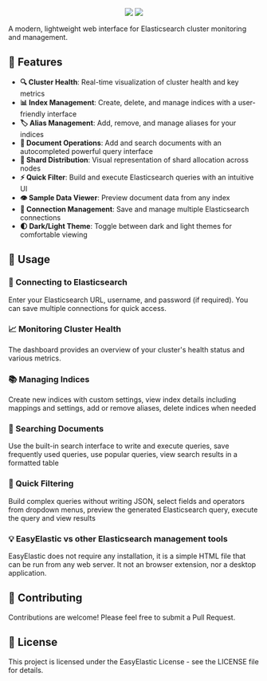 <p align="center">
<img src="https://github.com/user-attachments/assets/eb8038fe-403c-4ee5-9811-b083d2d4591a#gh-light-mode-only">
<img src="https://github.com/user-attachments/assets/ba483c4b-d3f5-45a8-8b78-87fdb48e76be#gh-dark-mode-only">
</p>


A modern, lightweight web interface for Elasticsearch cluster monitoring and management.

## 🚀 Features

- **🔍 Cluster Health**: Real-time visualization of cluster health and key metrics
- **📊 Index Management**: Create, delete, and manage indices with a user-friendly interface
- **🏷️ Alias Management**: Add, remove, and manage aliases for your indices
- **📝 Document Operations**: Add and search documents with an autocompleted powerful query interface
- **🧩 Shard Distribution**: Visual representation of shard allocation across nodes
- **⚡ Quick Filter**: Build and execute Elasticsearch queries with an intuitive UI
- **👁️ Sample Data Viewer**: Preview document data from any index
- **🔌 Connection Management**: Save and manage multiple Elasticsearch connections
- **🌓 Dark/Light Theme**: Toggle between dark and light themes for comfortable viewing


## 📖 Usage

### 🔗 Connecting to Elasticsearch

Enter your Elasticsearch URL, username, and password (if required). You can save multiple connections for quick access.

### 📈 Monitoring Cluster Health

The dashboard provides an overview of your cluster's health status and various metrics.

### 📚 Managing Indices

Create new indices with custom settings, view index details including mappings and settings, add or remove aliases, delete indices when needed

### 🔎 Searching Documents

Use the built-in search interface to write and execute queries, save frequently used queries, use popular queries, view search results in a formatted table

### 🧪 Quick Filtering

Build complex queries without writing JSON, select fields and operators from dropdown menus, preview the generated Elasticsearch query, execute the query and view results

### 💡 EasyElastic vs other Elasticsearch management tools

EasyElastic does not require any installation, it is a simple HTML file that can be run from any web server. It not an browser extension, nor a desktop application.

## 👥 Contributing

Contributions are welcome! Please feel free to submit a Pull Request.

## 📄 License

This project is licensed under the EasyElastic License - see the LICENSE file for details.

